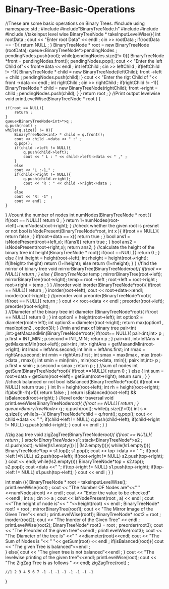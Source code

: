# Binary-Tree-Basic-Operations
//These are some basic operations on Binary Trees.
#include<iostream>
using namespace std ;
#include<queue>
#include"BinaryTreeNode.h"
#include<climits>
#include<cmath>
#include<stack>
//takeinput level wise
BinaryTreeNode <int> * takeInputLevelWise(){
	int rootData ;
	cout << "Enter root Data" << endl ;
	cin >> rootData ;
	if(rootData == -1){
		return NULL ;
	}
	BinaryTreeNode <int> * root = new BinaryTreeNode <int> (rootData);
	queue<BinaryTreeNode<int>*>pendingNodes ;
	pendingNodes.push(root);
	while(pendingNodes.size()!= 0){
		BinaryTreeNode<int> *front = pendingNodes.front();
		pendingNodes.pop();
		cout << "Enter the left Child of"<< front->data << endl ;
		int leftChild ; 
		cin >> leftChild ;
		if(leftChild != -1){
			BinaryTreeNode<int> * child = new BinaryTreeNode<int>(leftChild);
			front ->left = child ;
			pendingNodes.push(child);
		}
		cout << "Enter the rigt Child of "<< front ->data << endl ;
		int rightChild ;
		cin >> rightChild ;
		if(rightChild != -1){
			BinaryTreeNode<int> * child = new BinaryTreeNode<int>(rightChild);
			front ->right = child ;
			pendingNodes.push(child);
		}
	}
		return root ;
}
//Print output levelwise 
void printLevelWise(BinaryTreeNode<int> * root ) {
	
	if(root == NULL){
		return ;
	}
	queue<BinaryTreeNode<int>*>q ;
	q.push(root) ;
	while(q.size() != 0){
		BinaryTreeNode<int> * child = q.front();
		cout << child ->data << " :" ;
		q.pop();
		if(child ->left != NULL){
			q.push(child->left);
			cout << " L : " << child->left->data << " ," ;
		}
		else
		cout << "L :-1," ;
		if(child->right != NULL){
			q.push(child->right);
			cout << "R : " << child ->right->data ;
		}
		else
		cout << "R: -1" ;
		cout << endl ;
	}
}
//count the number of nodes
int numNodes(BinaryTreeNode <int> * root ){
	if(root == NULL){
		return 0 ;
	}
	return 1+numNodes(root->left)+numNodes(root->right);
}
//check whether the given root is presnet or not 
bool isNodePresent(BinaryTreeNode<int>*root, int x ){
	if(root == NULL){
		return false ;
	}
	if(root->data == x){
		return true ;
	}
	bool ans1 = isNodePresent(root->left,x);
	if(ans1){
		return true ;
	}
	bool ans2 = isNodePresent(root->right,x);
	return ans2;
}
//calculate the height of the binary tree
int height(BinaryTreeNode<int> * root){
	if(root ==NULL){
		return 0 ;
	}
	else {
		int lheight = height(root->left);
		int rheight = height(root->right);
		if(lheight>rheight)
			return (1+lheight);
			else
			return (1+rheight);
	}
}
//find the mirror of binary tree
void mirrorBinaryTree(BinaryTreeNode<int>*root){
	if(root == NULL){
		return ;
	}
	else {
	  BinaryTreeNode<int>* temp ;
	  mirrorBinaryTree(root->left);
	  mirrorBinaryTree(root->right);
	  temp = root ->left ;
	  root->left = root->right ;
	  root->right = temp ;
	}
}
//inorder 
void inorder(BinaryTreeNode<int>*root){
	if(root == NULL){
		return ;
	}
	inorder(root->left);
	cout << root->data<<endl;
	inorder(root->right);
}
//preorder
void preorder(BinaryTreeNode<int>*root){
	if(root == NULL){
		return ;
	}
	cout << root->data << endl ;
	preorder(root->left);
	preorder(root->right);	
}
//Diameter of the binary tree
int diameter (BinaryTreeNode<int>*root){
	if(root == NULL){
		return 0 ;
	}
	int option1 = height(root->left);
	int option2 = diameter(root->left);
	int option3 = diameter(root->right);
	return max(option1 , max(option2 , option3));
}
//min and max of binary tree
pair<int ,int>getMaxandMin(BinaryTreeNode<int>*root){
	if(root== NULL){
		pair<int,int> p ;
		p.first = INT_MIN ;
		p.second = INT_MIN ;
		return p ;
	}
	pair<int ,int>leftAns = getMaxandMin(root->left);
	pair<int ,int> rightAns = getMaxandMin(root->right);
	int lmax = leftAns.second;
	int lmin = leftAns.first;
	int rmax = rightAns.second;
	int rmin = rightAns.first ;
	int smax = max(lmax , max (root->data , rmax));
	int smin = min(lmin , min(root->data, rmin));
	pair<int,int> p ;
	p.first = smin ;
	p.second = smax ;
	return p ;
}
//sum of nodes
int getSum(BinaryTreeNode<int>*root){
	if(root ==NULL){
		return 0 ;
	}
	else {
		int sum = root->data + getSum(root->left)+ getSum(root->right);
		return sum ;
	}
}
//check balanced or not 
bool isBalanced(BinaryTreeNode<int>*root){
	if(root == NULL){
		return true ;
	}
	int lh = height(root->left);
	int rh = height(root->right);
	if(abs(lh-rh)>1){
		return false ;
	}
	return isBalanced(root->left) && isBalanced(root->right);
}
//level order traversal
void printLeveWise(BinaryTreeNode<int>*root){
	if(root == NULL){
		return ;
	}
	queue<BinaryTreeNode<int>*> q ;
	q.push(root);
	while(q.size()!=0){
		int s = q.size();
		while(s--){
			BinaryTreeNode<int>*child = q.front();
			q.pop();
			cout << child->data << " ";
			if(child->left != NULL)
			q.push(child->left);
			if(child->right != NULL)
			q.push(child->right);
		}
			cout << endl ;
	}
}

//zig zag tree
void zigZagTree(BinaryTreeNode<int>*root){
	if(root == NULL){
		return ;
	}
	stack<BinaryTreeNode<int>*>s1;
	stack<BinaryTreeNode<int>*>s2 ;
	s1.push(root);
	while((!s1.empty()) || (!s2.empty())){
	while(!s1.empty()){
		BinaryTreeNode<int>*top = s1.top();
		s1.pop();
		cout << top->data << " " ;
		if(root->left !=NULL)
			s2.push(top->left);
		if(root->right != NULL)
		    s2.push(top->right);
		}
		cout << endl;
		while(!s2.empty()){
			BinaryTreeNode<int>*top = s2.top();
			s2.pop();
			cout <<top->data <<" ";
			if(top->right != NULL)
			s1.push(top->right);
			if(top->left != NULL)
			s1.push(top->left);
		}
		cout << endl ;
	}
}

int main (){
	BinaryTreeNode <int> * root = takeInputLevelWise();
	printLevelWise(root) ;
    cout <<	"The Number OF Nodes are"<<" "<<numNodes(root) << endl ;
    cout << "Enter the value to be checked"<<endl ;
    int a ;
	cin >> a ;
    cout << isNodePresent(root , a) << endl ;
    cout <<"The height of node is"<< " "<<height(root) << endl ;
    BinaryTreeNode<int>* root1 = root ;
    mirrorBinaryTree(root1);
    cout << "The Mirror Image of the Given Tree"<< endl ;
    printLevelWise(root1);
    BinaryTreeNode<int>* root2 = root ;
    inorder(root2);
    cout << "The Inorder of the Given Tree" << endl ;
    printLevelWise(root2);
    BinaryTreeNode<int>* root3 = root ;
    preorder(root3);
    cout << "The Preorder of the given tree"<<endl ;
    printLevelWise(root3);
    cout << "The Diameter of the tree is" <<" " <<diameter(root)<<endl;
    cout << "The Sum of Nodes is "<< " "<< getSum(root) << endl ;
    if(isBalanced(root)){
    	cout << "The given Tree is balanced"<<endl ;   	
	}
	else{
		cout << "The given tree is not balanced"<<endl ;
	}
	cout << "The levelwise printing of the given tree"<<endl;
	printLeveWise(root);
	cout << "The ZigZag Tree is as follows " << endl;
	zigZagTree(root) ;
    
    
	//1 2 3 4 5 6 7 -1 -1 -1 -1 -1 -1 -1 -1
}
